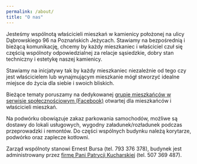 ```yaml
---
permalink: /about/
title: "O nas"
---
```

Jesteśmy wspólnotą właścicieli mieszkań w kamienicy położonej na ulicy Dąbrowskiego 96 na Poznańskich Jeżycach. Stawiamy na bezpośrednią i bieżącą komunikację, chcemy by każdy mieszkaniec i właściciel czuł się częścią wspólnoty odpowiedzialnej za relacje sąsiedzkie, dobry stan techniczny i estetykę naszej kamienicy.

Stawiamy na inicjatywy tak by każdy mieszkaniec niezależnie od tego czy jest właścicielem lub wynajmującym mieszkanie mógł stworzyć idealne miejsce do życia dla siebie i swoich bliskich. 

Bieżące tematy poruszamy na dedykowanej [grupie mieszkańców w serwisie społecznościowym (Facebook)](http://bit.ly/dabrowskiego) otwartej dla mieszkańców i właścicieli mieszkań.

Na podwórku obowiązuje zakaz parkowania samochodów, możliwe są dostawy do lokali usługowych, wygodny załadunek/rozładunek podczas przeprowadzki i remontów. Do części wspólnych budynku należą korytarze, podwórko oraz zaplecze kotłowni.

Zarząd wspólnoty stanowi Ernest Bursa (tel. 793 376 378), budynek jest administrowany przez [firmę Pani Patrycji Kucharskiej](http://nieruchomoscipk.pl) (tel. 507 369 487).